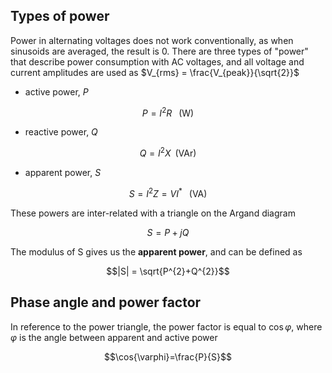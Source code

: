 ## Types of power

Power in alternating voltages does not work conventionally, as when sinusoids are averaged, the result is 0. There are three types of "power" that describe power consumption with AC voltages, and all voltage and current amplitudes are used as $V_{rms} = \frac{V_{peak}}{\sqrt{2}}$

- active power, $P$

$$P = I^{2}R \;\;\ (\text{W})$$

- reactive power, $Q$

$$Q = I^{2}X \;\; (\text{VAr})$$

- apparent power, $S$

$$S = I^{2}Z = VI^{*} \;\;\ (\text{VA})$$

These powers are inter-related with a triangle on the Argand diagram

$$S = P + jQ$$

The modulus of S gives us the **apparent power**, and can be defined as 

$$|S| = \sqrt{P^{2}+Q^{2}}$$

## Phase angle and power factor

In reference to the power triangle, the power factor is equal to $\cos{\varphi}$, where $\varphi$ is the angle between apparent and active power

$$\cos{\varphi}=\frac{P}{S}$$

